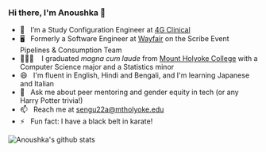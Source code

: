 ### Hi there, I'm Anoushka 👋

<!--
<a href="https://pronouns.vercel.app" title="Add pronouns to your own profile">
  <img src="https://pronouns.vercel.app/she/they?gradient=rose%20water" width="256" height="64" alt="My pronouns are she/her">
</a>
-->

- 🌱 &nbsp; I’m a Study Configuration Engineer at [4G Clinical](https://www.4gclinical.com/)
- 🖥️ &nbsp; Formerly a Software Engineer at [Wayfair](https://www.wayfair.com/) on the Scribe Event Pipelines & Consumption Team
- 👩🏻‍💻 &nbsp; &nbsp;I graduated *magna cum laude* from [Mount Holyoke College](https://www.mtholyoke.edu/) with a Computer Science major and a Statistics minor
- 😄 &nbsp; I'm fluent in English, Hindi and Bengali, and I'm learning Japanese and Italian
- 💬 &nbsp; Ask me about peer mentoring and gender equity in tech (or any Harry Potter trivia!)
- 📫 &nbsp; Reach me at <sengu22a@mtholyoke.edu>
- ⚡ &nbsp; Fun fact: I have a black belt in karate!

![Anoushka's github stats](https://github-readme-stats.vercel.app/api?username=ankasengupta&hide=stars&show_icons=true&theme=dracula)

<!-- Most Used Languages Card (Condensed)
[![Top Langs](https://github-readme-stats.vercel.app/api/top-langs/?username=ankasengupta&layout=compact)](https://github.com/anuraghazra/github-readme-stats)
-->

<!-- Profile Views Counter
![Profile Views](https://komarev.com/ghpvc/?username=ankasengupta&color=DC6386)
-->

<!--
**ankasengupta/ankasengupta** is a ✨ _special_ ✨ repository because its `README.md` (this file) appears on your GitHub profile.

Here are some ideas to get you started:

- 🔭 I’m currently working on ...
- 🌱 I’m currently learning ...
- 👯 I’m looking to collaborate on ...
- 🤔 I’m looking for help with ...
- 💬 Ask me about ...
- 📫 How to reach me: ...
- 😄 Pronouns: ...
- ⚡ Fun fact: ...
-->
